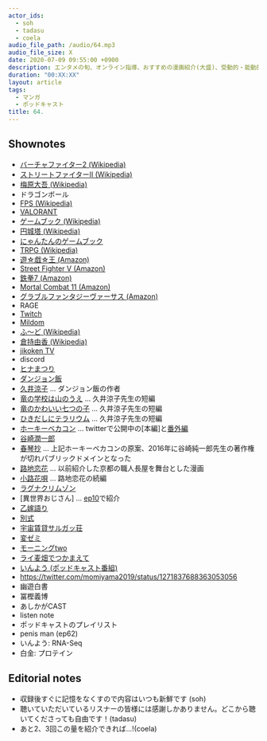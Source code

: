```yaml
---
actor_ids:
  - soh
  - tadasu
  - coela
audio_file_path: /audio/64.mp3
audio_file_size: X
date: 2020-07-09 09:55:00 +0900
description: エンタメの旬、オンライン指導、おすすめの漫画紹介(大盛)、受動的・能動的情報摂取、ポッドキャストのプレイリストについて話しました。
duration: "00:XX:XX"
layout: article
tags:
  - マンガ
  - ポッドキャスト
title: 64. 
---
```


## Shownotes
- [バーチャファイター2 (Wikipedia)](https://ja.wikipedia.org/wiki/%E3%83%90%E3%83%BC%E3%83%81%E3%83%A3%E3%83%95%E3%82%A1%E3%82%A4%E3%82%BF%E3%83%BC2)
- [ストリートファイターII (Wikipedia)](https://ja.wikipedia.org/wiki/%E3%82%B9%E3%83%88%E3%83%AA%E3%83%BC%E3%83%88%E3%83%95%E3%82%A1%E3%82%A4%E3%82%BF%E3%83%BCII)
- [梅原大吾 (Wikipedia)](https://ja.wikipedia.org/wiki/%E6%A2%85%E5%8E%9F%E5%A4%A7%E5%90%BE)
- ドラゴンボール
- [FPS (Wikipedia)](https://en.wikipedia.org/wiki/First-person_shooter)
- [VALORANT](https://playvalorant.com/en-us/)
- [ゲームブック (Wikipedia)](https://ja.wikipedia.org/wiki/%E3%82%B2%E3%83%BC%E3%83%A0%E3%83%96%E3%83%83%E3%82%AF)
- [円城塔 (Wikipedia)](https://ja.wikipedia.org/wiki/%E5%86%86%E5%9F%8E%E5%A1%94)
- [にゃんたんのゲームブック](https://www.poplar.co.jp/book/search/result/archive/5250089.html)
- [TRPG (Wikipedia)](https://en.wikipedia.org/wiki/Tabletop_role-playing_game)
- [遊☆戯☆王 (Amazon)](https://www.amazon.co.jp/dp/B074C2HNQ2?tag=researchatf04-22)
- [Street Fighter V (Amazon)](https://www.amazon.co.jp/dp/B081QHDVQH?tag=researchatf04-22)
- [鉄拳7 (Amazon)](https://www.amazon.co.jp/dp/B01MSADRLN?tag=researchatf04-22)
- [Mortal Combat 11 (Amazon)](https://www.amazon.co.jp/dp/B07L6KD1K3?tag=researchatf04-22)
- [グラブルファンタジーヴァーサス (Amazon)](https://www.amazon.co.jp/dp/B07W33QMM4?tag=researchatf04-22)
- RAGE
- [Twitch](https://www.twitch.tv/)
- [Mildom](https://www.mildom.com/)
- [ふ〜ど (Wikipedia)](https://ja.wikipedia.org/wiki/%E3%81%B5%E3%80%9C%E3%81%A9)
- [倉持由香 (Wikipedia)](https://ja.wikipedia.org/wiki/%E5%80%89%E6%8C%81%E7%94%B1%E9%A6%99)
- [jikoken TV](https://jikoken.tokyo/)
- discord
- [ヒナまつり](https://www.amazon.co.jp/dp/B00C40EU46?tag=researchatf04-22)
- [ダンジョン飯](https://www.amazon.co.jp/dp/B00S0E4JW8?tag=researchatf04-22)
- [久井涼子](https://ja.wikipedia.org/wiki/九井諒子) ... ダンジョン飯の作者
- [竜の学校は山のうえ](https://www.amazon.co.jp/gp/product/B00DLT047Q?tag=researchatf04-22) ... 久井涼子先生の短編
- [竜のかわいい七つの子](https://www.amazon.co.jp/gp/product/B00BEPJ2SG?tag=researchatf04-22) ... 久井涼子先生の短編
- [ひきだしにテラリウム](https://www.amazon.co.jp/gp/product/B00E59A03O?tag=researchatf04-22) ... 久井涼子先生の短編
- [ホーキーベカコン](https://www.amazon.co.jp/dp/B07NYP18VJ?tag=researchatf04-22) ... twitterで公開中の[本編]と[番外編](https://twitter.com/aekanar/status/1091660168461398016?s=20)
- [谷崎潤一郎](https://ja.wikipedia.org/wiki/谷崎潤一郎)
- [春琴抄](https://www.amazon.co.jp/dp/B01H13QFW0?tag=researchatf04-22) ... 上記ホーキーベカコンの原案、2016年に谷崎純一郎先生の著作権が切れパブリックドメインとなった
- [路地恋花](https://www.amazon.co.jp/dp/B009YDLEU4?tag=researchatf04-22) ... 以前紹介した京都の職人長屋を舞台とした漫画
- [小路花唄](https://www.amazon.co.jp/gp/product/B01N2LDH35?tag=researchatf04-22) ... 路地恋花の続編
- [ラグナクリムゾン](https://www.amazon.co.jp/dp/B0763H25RB?tag=researchatf04-22)
- [異世界おじさん] ... [ep10](https://researchat.fm/episode/10)で紹介
- [乙嫁語り](https://www.amazon.co.jp/dp/B0097280D6?tag=researchatf04-22)
- [別式](https://www.amazon.co.jp/dp/B01N2T0NQ3?tag=researchatf04-22)
- [宇宙賃貸サルガッ荘](https://www.amazon.co.jp/dp/B00HK7001U?tag=researchatf04-22)
- [変ゼミ](https://www.amazon.co.jp/gp/product/B00A2MCV1C?tag=researchatf04-22)
- [モーニングtwo](https://morning.kodansha.co.jp/morningtwo/)
- [ライ麦畑でつかまえて](https://www.amazon.co.jp/dp/4560070512?tag=researchatf04-22)
- [いんよう (ポッドキャスト番組)](https://anchor.fm/inntoyoh)
- https://twitter.com/momiyama2019/status/1271837688363053056
- 幽遊白書
- 冨樫義博
- あしかがCAST
- listen note
- ポッドキャストのプレイリスト
- penis man (ep62)
- いんよう: RNA-Seq
- 白金: プロテイン

## Editorial notes
- 収録後すぐに記憶をなくすので内容はいつも新鮮です (soh)
- 聴いていただいているリスナーの皆様には感謝しかありません。どこから聴いてくださっても自由です！(tadasu)
- あと2、3回この量を紹介できれば...!(coela)
